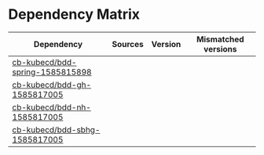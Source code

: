 # Dependency Matrix

Dependency | Sources | Version | Mismatched versions
---------- | ------- | ------- | -------------------
[cb-kubecd/bdd-spring-1585815898](https://github.com/cb-kubecd/bdd-spring-1585815898.git) |  | []() | 
[cb-kubecd/bdd-gh-1585817005](https://github.com/cb-kubecd/bdd-gh-1585817005.git) |  | []() | 
[cb-kubecd/bdd-nh-1585817005](https://github.com/cb-kubecd/bdd-nh-1585817005.git) |  | []() | 
[cb-kubecd/bdd-sbhg-1585817005](https://github.com/cb-kubecd/bdd-sbhg-1585817005.git) |  | []() | 
